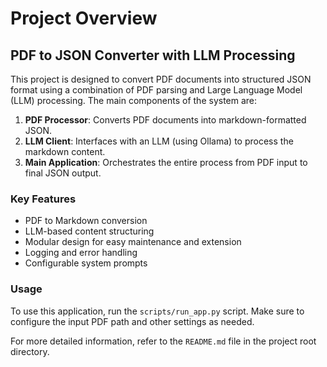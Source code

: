 # Project Overview

## PDF to JSON Converter with LLM Processing

This project is designed to convert PDF documents into structured JSON format using a combination of PDF parsing and Large Language Model (LLM) processing. The main components of the system are:

1. **PDF Processor**: Converts PDF documents into markdown-formatted JSON.
2. **LLM Client**: Interfaces with an LLM (using Ollama) to process the markdown content.
3. **Main Application**: Orchestrates the entire process from PDF input to final JSON output.

### Key Features

- PDF to Markdown conversion
- LLM-based content structuring
- Modular design for easy maintenance and extension
- Logging and error handling
- Configurable system prompts

### Usage

To use this application, run the `scripts/run_app.py` script. Make sure to configure the input PDF path and other settings as needed.

For more detailed information, refer to the `README.md` file in the project root directory.